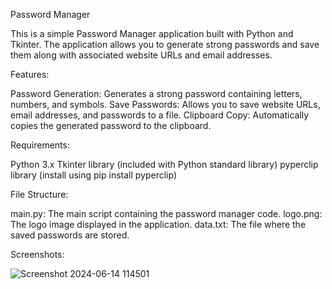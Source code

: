 Password Manager

This is a simple Password Manager application built with Python and Tkinter. 
The application allows you to generate strong passwords and save them along with associated website URLs and email addresses.

Features:

Password Generation: Generates a strong password containing letters, numbers, and symbols.
Save Passwords: Allows you to save website URLs, email addresses, and passwords to a file.
Clipboard Copy: Automatically copies the generated password to the clipboard.


Requirements:

Python 3.x
Tkinter library (included with Python standard library)
pyperclip library (install using pip install pyperclip)


File Structure:

main.py: The main script containing the password manager code.
logo.png: The logo image displayed in the application.
data.txt: The file where the saved passwords are stored.


Screenshots:

![Screenshot 2024-06-14 114501](https://github.com/Harsha0130/Password_Manager/assets/127675058/0b0f4279-0821-4aea-9847-f4fa3c87d77a)
